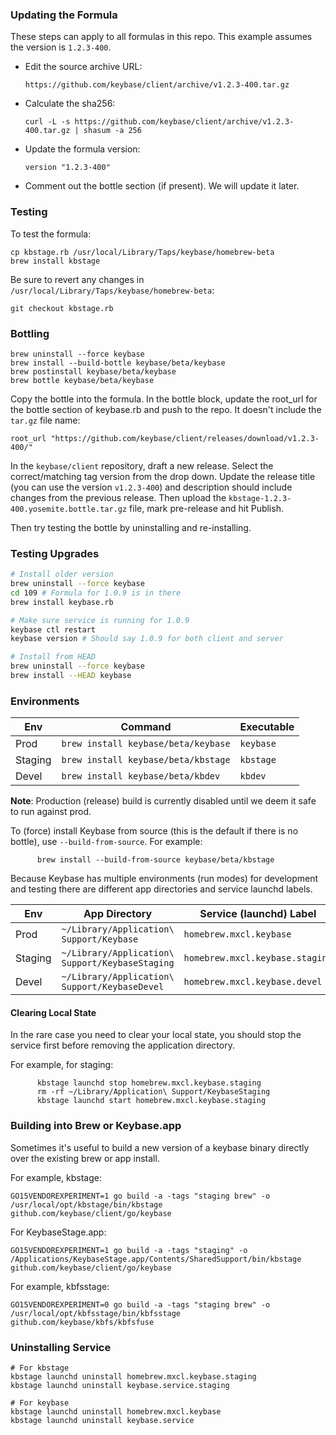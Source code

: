 ### Updating the Formula

These steps can apply to all formulas in this repo.
This example assumes the version is `1.2.3-400`.

- Edit the source archive URL:

    `https://github.com/keybase/client/archive/v1.2.3-400.tar.gz`

- Calculate the sha256:

    `curl -L -s https://github.com/keybase/client/archive/v1.2.3-400.tar.gz | shasum -a 256`

- Update the formula version:

    `version "1.2.3-400"`

- Comment out the bottle section (if present). We will update it later.

### Testing

To test the formula:

    cp kbstage.rb /usr/local/Library/Taps/keybase/homebrew-beta
    brew install kbstage

Be sure to revert any changes in `/usr/local/Library/Taps/keybase/homebrew-beta`:

    git checkout kbstage.rb

### Bottling

    brew uninstall --force keybase
    brew install --build-bottle keybase/beta/keybase
    brew postinstall keybase/beta/keybase
    brew bottle keybase/beta/keybase

Copy the bottle into the formula. In the bottle block, update the root_url for the bottle section of keybase.rb and push to the repo. It doesn't include the `tar.gz` file name:

    root_url "https://github.com/keybase/client/releases/download/v1.2.3-400/"

In the `keybase/client` repository, draft a new release. Select the correct/matching tag version from the drop down.
Update the release title (you can use the version `v1.2.3-400`) and description should include changes from the previous release. Then upload the `kbstage-1.2.3-400.yosemite.bottle.tar.gz` file, mark pre-release and hit Publish.

Then try testing the bottle by uninstalling and re-installing.

### Testing Upgrades

```sh
# Install older version
brew uninstall --force keybase
cd 109 # Formula for 1.0.9 is in there
brew install keybase.rb

# Make sure service is running for 1.0.9
keybase ctl restart
keybase version # Should say 1.0.9 for both client and server

# Install from HEAD
brew uninstall --force keybase
brew install --HEAD keybase
```

### Environments

 Env     | Command                             | Executable
 ------- | ----------------------------------- | ----------
 Prod    | `brew install keybase/beta/keybase` | `keybase`  
 Staging | `brew install keybase/beta/kbstage` | `kbstage`  
 Devel   | `brew install keybase/beta/kbdev`   | `kbdev`    

**Note**: Production (release) build is currently disabled until we deem it safe to run against prod.

To (force) install Keybase from source (this is the default if there is no bottle), use `--build-from-source`. For example:

          brew install --build-from-source keybase/beta/kbstage


Because Keybase has multiple environments (run modes) for development and testing there are different app directories and service launchd labels.

 Env     | App Directory                                   | Service (launchd) Label
 ------- | ----------------------------------------------- | ----------
 Prod    | `~/Library/Application\ Support/Keybase`        | `homebrew.mxcl.keybase`  
 Staging | `~/Library/Application\ Support/KeybaseStaging` | `homebrew.mxcl.keybase.staging`  
 Devel   | `~/Library/Application\ Support/KeybaseDevel`   | `homebrew.mxcl.keybase.devel`

#### Clearing Local State

In the rare case you need to clear your local state, you should stop the service first before removing the application directory.

For example, for staging:

          kbstage launchd stop homebrew.mxcl.keybase.staging
          rm -rf ~/Library/Application\ Support/KeybaseStaging
          kbstage launchd start homebrew.mxcl.keybase.staging

### Building into Brew or Keybase.app

Sometimes it's useful to build a new version of a keybase binary directly over
the existing brew or app install.

For example, kbstage:

```
GO15VENDOREXPERIMENT=1 go build -a -tags "staging brew" -o /usr/local/opt/kbstage/bin/kbstage github.com/keybase/client/go/keybase
```

For KeybaseStage.app:

```
GO15VENDOREXPERIMENT=1 go build -a -tags "staging" -o /Applications/KeybaseStage.app/Contents/SharedSupport/bin/kbstage github.com/keybase/client/go/keybase
```

For example, kbfsstage:

```
GO15VENDOREXPERIMENT=0 go build -a -tags "staging brew" -o /usr/local/opt/kbfsstage/bin/kbfsstage github.com/keybase/kbfs/kbfsfuse
```

### Uninstalling Service

```
# For kbstage
kbstage launchd uninstall homebrew.mxcl.keybase.staging
kbstage launchd uninstall keybase.service.staging

# For keybase
kbstage launchd uninstall homebrew.mxcl.keybase
kbstage launchd uninstall keybase.service
```
